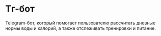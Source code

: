 # Tг-бот
Telegram-бот, который помогает пользователю рассчитать дневные нормы воды и калорий, а также отслеживать тренировки и питание.
